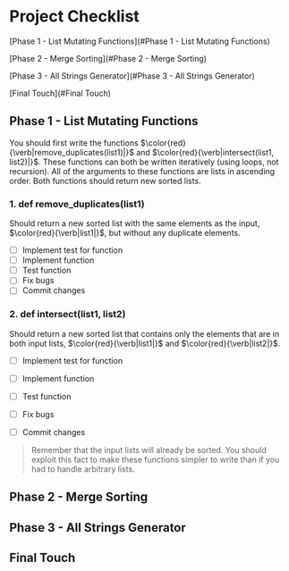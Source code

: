 # Project Checklist

[Phase 1 - List Mutating Functions](#Phase 1 - List Mutating Functions)

[Phase 2 -  Merge Sorting](#Phase 2 -  Merge Sorting)

[Phase 3 - All Strings Generator](#Phase 3 - All Strings Generator)

[Final Touch](#Final Touch)

## Phase 1 - List Mutating Functions

You should first write the functions $\color{red}{\verb|remove_duplicates(list1)|}$ and $\color{red}{\verb|intersect(list1, list2)|}$. These functions can both be written iteratively (using loops, not recursion). All of the arguments to these functions are lists in ascending order. Both functions should return new sorted lists.

### 1. def remove_duplicates(list1)

Should return a new sorted list with the same elements as the input, $\color{red}{\verb|list1|}$, but without any duplicate elements.

- [ ] Implement test for function
- [ ] Implement function
- [ ] Test function
- [ ] Fix bugs
- [ ] Commit changes

### 2. def intersect(list1, list2)

 Should return a new sorted list that contains only the elements that are in both input lists, $\color{red}{\verb|list1|}$ and $\color{red}{\verb|list2|}$.

- [ ] Implement test for function
- [ ] Implement function
- [ ] Test function
- [ ] Fix bugs
- [ ] Commit changes



> Remember that the input lists will already be sorted. You should exploit this fact to make these functions simpler to write than if you had to handle arbitrary lists.

## Phase 2 -  Merge Sorting



## Phase 3 - All Strings Generator



## Final Touch